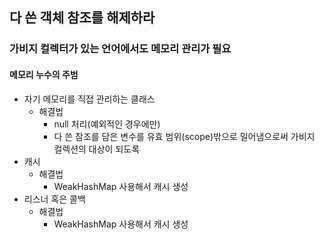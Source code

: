 ## 다 쓴 객체 참조를 해제하라

### 가비지 컬렉터가 있는 언어에서도 메모리 관리가 필요

#### 메모리 누수의 주범
- 자기 메모리를 직접 관리하는 클래스
  - 해결법
    - null 처리(예외적인 경우에만)
    - 다 쓴 참조를 담은 변수를 유효 범위(scope)밖으로 밀어냄으로써 가비지 컬렉션의 대상이 되도록
- 캐시
  - 해결법
    - WeakHashMap 사용해서 캐시 생성
- 리스너 혹은 콜백
  - 해결법
    - WeakHashMap 사용해서 캐시 생성
